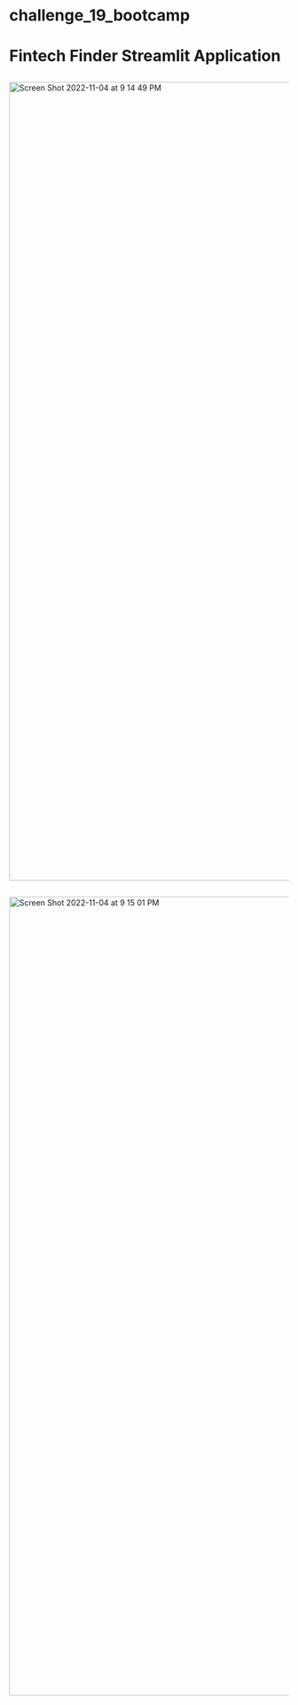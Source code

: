 # challenge_19_bootcamp

# Fintech Finder Streamlit Application

##
<img width="1440" alt="Screen Shot 2022-11-04 at 9 14 49 PM" src="https://user-images.githubusercontent.com/107518702/200094680-d9723b40-b304-4465-bbd0-dcfcc391bf01.png">

##
<img width="1440" alt="Screen Shot 2022-11-04 at 9 15 01 PM" src="https://user-images.githubusercontent.com/107518702/200094683-a6e6348b-6626-4838-bfc8-1c535e1a8bed.png">
